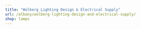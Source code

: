 ```yaml
---
title: "Wolberg Lighting Design & Electrical Supply"
url: /albany/wolberg-lighting-design-and-electrical-supply/
shop: lamps
---
```

